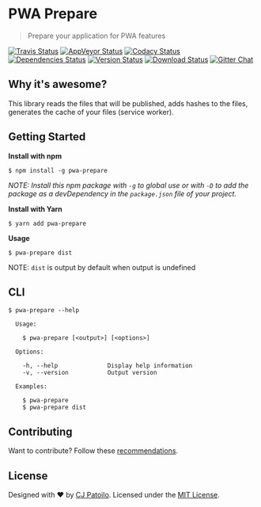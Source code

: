 # PWA Prepare

> Prepare your application for PWA features

[![Travis Status](https://travis-ci.org/cjpatoilo/pwa-prepare.svg?branch=master)](https://travis-ci.org/cjpatoilo/pwa-prepare?branch=master)
[![AppVeyor Status](https://ci.appveyor.com/api/projects/status/f2wohr17082b50ib?svg=true)](https://ci.appveyor.com/project/cjpatoilo/pwa-prepare)
[![Codacy Status](https://img.shields.io/codacy/grade/99f45f0e32c649e79db8ba48c66b468f/master.svg)](https://www.codacy.com/app/cjpatoilo/pwa-prepare/dashboard)
[![Dependencies Status](https://david-dm.org/cjpatoilo/pwa-prepare.svg)](https://david-dm.org/cjpatoilo/pwa-prepare)
[![Version Status](https://badge.fury.io/js/pwa-prepare.svg)](https://www.npmjs.com/package/pwa-prepare)
[![Download Status](https://img.shields.io/npm/dt/pwa-prepare.svg)](https://www.npmjs.com/package/pwa-prepare)
[![Gitter Chat](https://img.shields.io/badge/gitter-join_the_chat-4cc61e.svg)](https://gitter.im/cjpatoilo/pwa-prepare)


## Why it's awesome?

This library reads the files that will be published, adds hashes to the files, generates the cache of your files (service worker).


## Getting Started

**Install with npm**

```
$ npm install -g pwa-prepare
```

*NOTE: Install this npm package with `-g` to global use or with `-D` to add the package as a devDependency in the `package.json` file of your project.*

**Install with Yarn**

```
$ yarn add pwa-prepare
```


**Usage**

```
$ pwa-prepare dist
```

NOTE: `dist` is output by default when output is undefined


## CLI

```
$ pwa-prepare --help

  Usage:

    $ pwa-prepare [<output>] [<options>]

  Options:

    -h, --help              Display help information
    -v, --version           Output version

  Examples:

    $ pwa-prepare
    $ pwa-prepare dist
```


## Contributing

Want to contribute? Follow these [recommendations](https://github.com/cjpatoilo/pwa-prepare/blob/master/.github/contributing.md).


## License

Designed with ♥ by [CJ Patoilo](http://twitter.com/cjpatoilo). Licensed under the [MIT License](http://cjpatoilo.mit-license.org).
